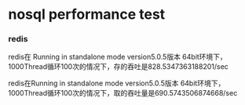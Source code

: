 # nosql performance test

### redis


redis在 Running in standalone mode version5.0.5版本 64bit环境下，1000Thread循环100次的情况下，存的吞吐是828.5347363188201/sec

redis在Running in standalone mode version5.0.5版本 64bit环境下，1000Thread循环100次的情况下，取的吞吐量是690.5743506874668/sec